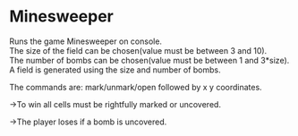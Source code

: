 # Minesweeper

Runs the game Minesweeper on console.<br>
The size of the field can be chosen(value must be between 3 and 10).<br>
The number of bombs can be chosen(value must be between 1 and 3*size).<br>
A field is generated using the size and number of bombs.

The commands are: mark/unmark/open followed by x y coordinates.

->To win all cells must be rightfully marked or uncovered.

->The player loses if a bomb is uncovered.

